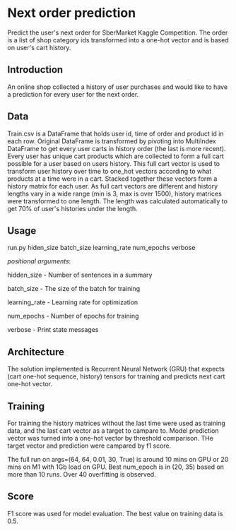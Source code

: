 # Next order prediction
Predict the user's next order for SberMarket Kaggle Competition. The order is a list of shop category ids transformed into a one-hot vector and is based on user's cart history.

## Introduction
An online shop collected a history of user purchases and would like to have a prediction for every user for the next order.

## Data
Train.csv is a DataFrame that holds user id, time of order and product id in each row.
Original DataFrame is transformed by pivoting into MultiIndex DataFrame to get every user carts in history order (the last is more recent). Every user has unique cart products which are collected to form a full cart possible for a user based on users history. This full cart vector is used to transform user history over time  to one_hot vectors according to what products at a time were in a cart. Stacked together these vectors form a history matrix for each user. As full cart vectors are different and history lengths vary in a wide range (min is 3, max is over 1500), history matrices were transformed to one length. The length was calculated automatically to get 70% of user's histories under the length. 

## Usage
run.py hiden_size batch_size learning_rate num_epochs verbose

*positional arguments*:

hidden_size - Number of sentences in a summary

batch_size - The size of the batch for training

learning_rate - Learning rate for optimization

num_epochs - Number of epochs for training

verbose - Print state messages


## Architecture
The solution implemented is Recurrent Neural Network (GRU) that expects (cart one-hot sequence, history) tensors for training and predicts next cart one-hot vector. 

## Training
For training the history matrices without the last time were used as training data, and the last cart vector as a target to campare to. Model prediction vector was turned into a one-hot vector by threshold comparison. THe target vector and prediction were campared by f1 score. 

The full run on args=(64, 64, 0.01, 30, True) is around 10 mins on GPU or 20 mins on M1 with 1Gb load on GPU. Best num_epoch is in (20, 35) based on more than 10 runs. Over 40 overfitting is observed.

## Score
F1 score was used for model evaluation. The best value on training data is 0.5.
